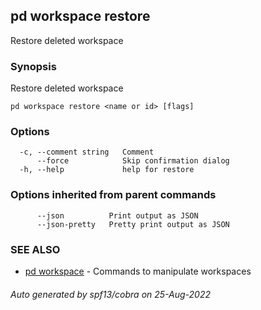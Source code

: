 ## pd workspace restore

Restore deleted workspace <name or id>

### Synopsis

Restore deleted workspace <name or id>

```
pd workspace restore <name or id> [flags]
```

### Options

```
  -c, --comment string   Comment
      --force            Skip confirmation dialog
  -h, --help             help for restore
```

### Options inherited from parent commands

```
      --json          Print output as JSON
      --json-pretty   Pretty print output as JSON
```

### SEE ALSO

* [pd workspace](/docs/commands/pd_workspace.html)	 - Commands to manipulate workspaces

###### Auto generated by spf13/cobra on 25-Aug-2022
